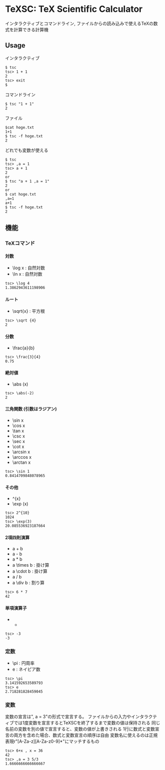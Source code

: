 # TeXSC: TeX Scientific Calculator

インタラクティブとコマンドライン, ファイルからの読み込みで使えるTeXの数式を計算できる計算機

## Usage

インタラクティブ
```
$ tsc
tsc> 1 + 1
2
tsc> exit
$
```
コマンドライン
```
$ tsc "1 + 1"
2
```
ファイル
```
$cat hoge.txt
1+1
$ tsc -f hoge.txt
2
```
どれでも変数が使える
```
$ tsc
tsc> ,a = 1
tsc> a + 1
2
or
$ tsc "a + 1 ,a = 1"
2
or 
$ cat hoge.txt
,a=1
a+1
$ tsc -f hoge.txt
2
```

## 機能
### TeXコマンド
#### 対数
- \log x : 自然対数
- \ln x : 自然対数
```
tsc> \log 4
1.3862943611198906
```
#### ルート
- \sqrt{x} : 平方根
```
tsc> \sqrt {4}
2
```
#### 分数
- \frac{a}{b}
```
tsc> \frac{3}{4}
0.75
```
#### 絶対値
- \abs (x)
```
tsc> \abs(-2)
2
```
#### 三角関数 (引数はラジアン)
- \sin x
- \cos x
- \tan x
- \csc x
- \sec x
- \cot x
- \arcsin x
- \arccos x
- \arctan x
```
tsc> \sin 1
0.8414709848078965
```
#### その他
- ^{x}
- \exp (x)
```
tsc> 2^{10}
1024
tsc> \exp(3)
20.085536923187664
```
#### 2項四則演算
- a + b
- a - b
- a * b
- a \times  b : 掛け算
- a \cdot b : 掛け算
- a / b
- a \div b : 割り算
```
tsc> 6 * 7
42
```

#### 単項演算子
- -
```
tsc> -3
-3
```

### 定数
- \pi : 円周率
- e : ネイピア数
```
tsc> \pi
3.141592653589793
tsc> e
2.718281828459045
```

### 変数
変数の宣言は", a = 3"の形式で宣言する。
ファイルからの入力やインタラクティブでは1度変数を宣言するとTeXSCを終了するまで変数の値は保持される
同じ名前の変数を別の値で宣言すると、変数の値が上書きされる
1行に数式と変数宣言の両方を含めた場合、数式と変数宣言の順序は自由
変数名に使えるのは正規表現r"[A-Za-z][A-Za-z0-9]\*"にマッチするもの
```
tsc> 6+x , x = 36
42
tsc> ,a = 3 5/3
1.6666666666666667
```


